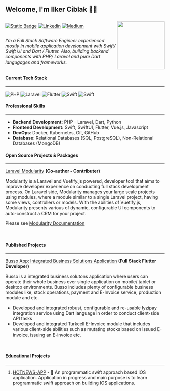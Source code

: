 ## Welcome, I'm Ilker Ciblak 👋🏼
<span style="display: flex">
<div style="display: flex;flex-direction: column">

[![Static Badge](https://img.shields.io/badge/Twitter-black?style=for-the-badge&logo=X&logoColor=%23FFFFFF&link=https%3A%2F%2Fx.com%2Filker_exe)](https://x.com/ilker_exe)
[![Linkedin](https://img.shields.io/badge/LINKEDIN-blue?style=for-the-badge&logo=linkedin&color=%230A66C2&link=https%3A%2F%2Fwww.linkedin.com%2Fin%2Filkerciblak%2F)](https://www.linkedin.com/in/ilkerciblak/)
[![Medium](https://img.shields.io/badge/MEDIUM-black?style=for-the-badge&logo=medium&color=FFFFFF&logoColor=000000&link=https%3A%2F%2Fwww.linkedin.com%2Fin%2Filkerciblak%2F)]()


<em>I'm a Full Stack Software Engineer experienced mostly in mobile application development with Swift/ Swift UI and Dart / Flutter. Also, building backend components with PHP/ Laravel and pure Dart langugages and frameworks. </em>
</div>
<img style="align-self: flex-end;" width="150" src="_https://media2.giphy.com/media/zhYSVCirREeIZtONCI/giphy.gif">

</span>

#### Current Tech Stack 
<hr>

![PHP](https://img.shields.io/badge/PHP-%23777BB4?style=flat-square&logo=PHP&logoColor=%23FFFFFF)
![Laravel](https://img.shields.io/badge/Laravel-%23FF2D20?style=flat-square&logo=Laravel&logoColor=%23000000)
![Flutter](https://img.shields.io/badge/Flutter-%2302569B?style=flat-square&logo=Flutter&logoColor=%23F8f8ff)
![Swift](https://img.shields.io/badge/Swift-%23F05138?style=flat-square&logo=Swift&logoColor=%23F8f8ff&labelColor=%23F05138)
![Swift](https://img.shields.io/badge/SwiftUI-FFFFFF?style=flat-square&logo=Swift&logoColor=%23123456)

#### Professional Skills
<hr>
  
- **Backend Development:** PHP - Laravel, Dart, Python
- **Frontend Development:** Swift, SwiftUI, Flutter, Vue.js, Javascript
- **DevOps**: Docker, Kubernetes, Git, GitHub
- **Database**: Relational Databases (SQL, PostgreSQL), Non-Relational Databases (MongoDB)



  
#### Open Source Projects & Packages
<hr>

<a href="https://github.com/unusualify/modularity">Laravel Modularity</a> **(Co-author - Contributer)**

Modularity is a Laravel and Vuetify.js powered, developer tool that aims to improve developer experience on conducting full stack development process. On Laravel side, Modularity manages your large scale projects using modules, where a module similar to a single Laravel project, having some views, controllers or models. With the abilities of Vuetify.js, Modularity presents various of dynamic, configurable UI components to auto-construct a CRM for your project.

Please see [Modularity Documentation](https://modularity.unusualify.com)

<br/>

#### Published Projects
---
  
<a href="https://apps.apple.com/ye/app/busso/id1661615084?platform=iphone">Busso App: Integrated Business Solutions Application</a> 
  **(Full Stack Flutter Developer)**

  Busso is a integrated business solutons application where users can operate their whole business over single application on mobile/ tablet or desktop environments. Busso includes plenty of configurable business modules like, stock operations, payment and E-Invoice service, production module and etc.
   
  * Developed and integrated robust, configurable and re-usable Iyzipay integration service using Dart language in order to conduct client-side API tasks
  * Developed and integrated Turkcell E-Invoice module that includes various client-side abilities such as mutating stocks based on issued E-invoice, issuing an E-invoice etc. 
  
  <br/>

  #### Educational Projects
  ---
  1. [HOTNEWS-APP](https://github.com/ilkerciblak/HOTNEWS-APP) - 🚧 An programmatic swift approach based IOS application. Application in progress and main purpose is to learn programmatic swift approach on building IOS applications.